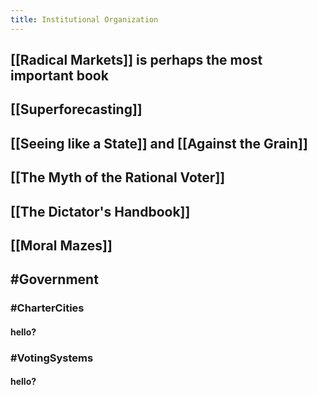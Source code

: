 ```yaml
---
title: Institutional Organization
---
```


## [[Radical Markets]] is perhaps the most important book

## [[Superforecasting]]

## [[Seeing like a State]] and [[Against the Grain]]

## [[The Myth of the Rational Voter]]

## [[The Dictator's Handbook]]

## [[Moral Mazes]]

## #Government
### #CharterCities
#### hello?

### #VotingSystems
#### hello? 

### 
